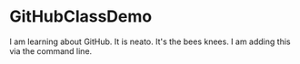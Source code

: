 # GitHubClassDemo
I am learning about GitHub.
It is neato. It's the bees knees. 
I am adding this via the command line.

